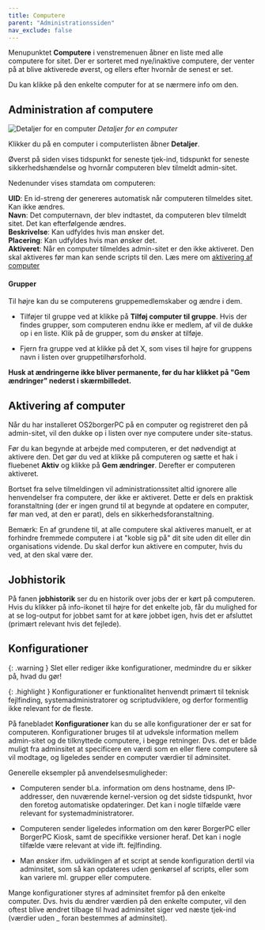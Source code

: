 ```yaml
---
title: Computere
parent: "Administrationssiden"
nav_exclude: false
---
```

Menupunktet **Computere** i venstremenuen åbner en liste med alle computere for sitet. Der er sorteret med nye/inaktive computere, der venter på at blive aktiverede øverst, og ellers efter hvornår de senest er set.

Du kan klikke på den enkelte computer for at se nærmere info om den.

## Administration af computere
![Detaljer for en computer](https://github.com/user-attachments/assets/60ac857f-3fb9-44e2-810c-af5e519a1833)
*Detaljer for en computer*


Klikker du på en computer i computerlisten åbner **Detaljer**. 

Øverst på siden vises tidspunkt for seneste tjek-ind, tidspunkt for seneste sikkerhedshændelse og hvornår computeren blev tilmeldt admin-sitet.

Nedenunder vises stamdata om computeren:

**UID**: En id-streng  der genereres automatisk når computeren tilmeldes sitet. Kan ikke ændres. \
**Navn**: Det computernavn, der blev indtastet, da computeren blev tilmeldt sitet. Det kan efterfølgende ændres.\
**Beskrivelse**: Kan udfyldes hvis man ønsker det.\
**Placering**: Kan udfyldes hvis man ønsker det.\
**Aktiveret**: Når en computer tilmeldes admin-sitet er den ikke aktiveret. Den skal aktiveres før man kan sende scripts til den. Læs mere om [aktivering af computer](XXX)

#### Grupper
Til højre kan du se computerens gruppemedlemskaber og ændre i dem.
- Tilføjer til gruppe ved at klikke på **Tilføj computer til gruppe**. Hvis der findes grupper, som computeren endnu ikke er medlem, af vil de dukke op i en liste. Klik på de grupper, som du ønsker at tilføje. 

- Fjern fra gruppe ved at klikke på det X, som vises til højre for gruppens navn i listen over gruppetilhørsforhold. 

**Husk at ændringerne ikke bliver permanente, før du har klikket på "Gem ændringer" nederst i skærmbilledet.**

## Aktivering af computer
Når du har installeret OS2borgerPC på en computer og registreret den på admin-sitet, vil den dukke op i listen over nye computere under site-status. 

Før du kan begynde at arbejde med computeren, er det nødvendigt at aktivere den. Det gør du ved at klikke på computeren og sætte et hak i fluebenet **Aktiv** og klikke på **Gem ændringer**. Derefter er computeren aktiveret.

Bortset fra selve tilmeldingen vil administrationssitet altid ignorere alle henvendelser fra computere, der ikke er aktiveret. Dette er dels en praktisk foranstaltning (der er ingen grund til at begynde at opdatere en computer, før man ved, at den er parat), dels en sikkerhedsforanstaltning.

Bemærk: En af grundene til, at alle computere skal aktiveres manuelt, er at forhindre fremmede computere i at "koble sig på" dit site uden dit eller din organisations vidende. Du skal derfor kun aktivere en computer, hvis du ved, at den skal være der.

## Jobhistorik
På fanen **jobhistorik** ser du en historik over jobs der er kørt på computeren. Hvis du klikker på info-ikonet til højre for det enkelte job, får du mulighed for at se log-output for jobbet samt for at køre jobbet igen, hvis det er afsluttet (primært relevant hvis det fejlede).

## Konfigurationer
{: .warning }
Slet eller rediger ikke konfigurationer, medmindre du er sikker på, hvad du gør!

{: .highlight }
Konfigurationer er funktionalitet henvendt primært til teknisk fejlfinding, systemadministratorer og scriptudviklere, og derfor formentlig ikke relevant for de fleste.

På fanebladet **Konfigurationer** kan du se alle konfigurationer der er sat for computeren. Konfigurationer bruges til at udveksle information mellem admin-sitet og de tilknyttede computere, i begge retninger.
Dvs. det er både muligt fra adminsitet at specificere en værdi som en eller flere computere så vil modtage, og ligeledes sender en computer værdier til adminsitet.

Generelle eksempler på anvendelsesmuligheder:

- Computeren sender bl.a. information om dens hostname, dens IP-addresser, den nuværende kernel-version og det sidste tidspunkt, hvor den foretog automatiske opdateringer.
Det kan i nogle tilfælde være relevant for systemadministratorer.

- Computeren sender ligeledes information om den kører BorgerPC eller BorgerPC Kiosk, samt de specifikke versioner heraf.
Det kan i nogle tilfælde være relevant at vide ift. fejlfinding.

- Man ønsker ifm. udviklingen af et script at sende konfiguration dertil via adminsitet, som så kan opdateres uden genkørsel af scripts, eller som kan variere ml. grupper eller computere.

Mange konfigurationer styres af adminsitet fremfor på den enkelte computer. Dvs. hvis du ændrer værdien på den enkelte computer, vil den oftest blive ændret tilbage til hvad adminsitet siger ved næste tjek-ind (værdier uden _ foran bestemmes af adminsitet).






